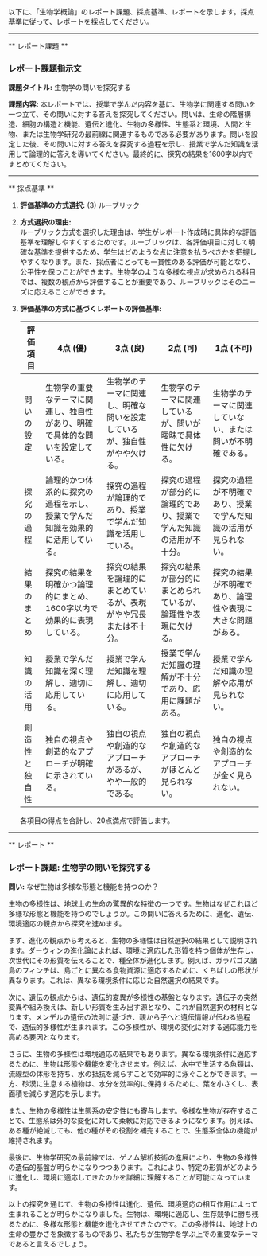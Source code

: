 以下に、「生物学概論」のレポート課題、採点基準、レポートを示します。採点基準に従って、レポートを採点してください。

---------------------------------------
** レポート課題 **

### レポート課題指示文

**課題タイトル:** 生物学の問いを探究する

**課題内容:** 本レポートでは、授業で学んだ内容を基に、生物学に関連する問いを一つ立て、その問いに対する答えを探究してください。問いは、生命の階層構造、細胞の構造と機能、遺伝と進化、生物の多様性、生態系と環境、人間と生物、または生物学研究の最前線に関連するものである必要があります。問いを設定した後、その問いに対する答えを探究する過程を示し、授業で学んだ知識を活用して論理的に答えを導いてください。最終的に、探究の結果を1600字以内でまとめてください。

---------------------------------------
** 採点基準 **

1. **評価基準の方式選択:** (3) ルーブリック

2. **方式選択の理由:**  
   ルーブリック方式を選択した理由は、学生がレポート作成時に具体的な評価基準を理解しやすくするためです。ルーブリックは、各評価項目に対して明確な基準を提供するため、学生はどのような点に注意を払うべきかを把握しやすくなります。また、採点者にとっても一貫性のある評価が可能となり、公平性を保つことができます。生物学のような多様な視点が求められる科目では、複数の観点から評価することが重要であり、ルーブリックはそのニーズに応えることができます。

3. **評価基準の方式に基づくレポートの評価基準:**

   | 評価項目          | 4点 (優)                                                                 | 3点 (良)                                                               | 2点 (可)                                                               | 1点 (不可)                                                             |
   |-------------------|---------------------------------------------------------------------------|------------------------------------------------------------------------|------------------------------------------------------------------------|------------------------------------------------------------------------|
   | 問いの設定        | 生物学の重要なテーマに関連し、独自性があり、明確で具体的な問いを設定している。 | 生物学のテーマに関連し、明確な問いを設定しているが、独自性がやや欠ける。 | 生物学のテーマに関連しているが、問いが曖昧で具体性に欠ける。         | 生物学のテーマに関連していない、または問いが不明確である。           |
   | 探究の過程        | 論理的かつ体系的に探究の過程を示し、授業で学んだ知識を効果的に活用している。 | 探究の過程が論理的であり、授業で学んだ知識を活用している。           | 探究の過程が部分的に論理的であり、授業で学んだ知識の活用が不十分。   | 探究の過程が不明確であり、授業で学んだ知識の活用が見られない。     |
   | 結果のまとめ      | 探究の結果を明確かつ論理的にまとめ、1600字以内で効果的に表現している。     | 探究の結果を論理的にまとめているが、表現がやや冗長または不十分。     | 探究の結果が部分的にまとめられているが、論理性や表現に欠ける。       | 探究の結果が不明確であり、論理性や表現に大きな問題がある。         |
   | 知識の活用        | 授業で学んだ知識を深く理解し、適切に応用している。                         | 授業で学んだ知識を理解し、適切に応用している。                         | 授業で学んだ知識の理解が不十分であり、応用に課題がある。               | 授業で学んだ知識の理解や応用が見られない。                           |
   | 創造性と独自性    | 独自の視点や創造的なアプローチが明確に示されている。                     | 独自の視点や創造的なアプローチがあるが、やや一般的である。           | 独自の視点や創造的なアプローチがほとんど見られない。                 | 独自の視点や創造的なアプローチが全く見られない。                     |

   各項目の得点を合計し、20点満点で評価します。

---------------------------------------
** レポート **
### レポート課題: 生物学の問いを探究する

**問い:** なぜ生物は多様な形態と機能を持つのか？

生物の多様性は、地球上の生命の驚異的な特徴の一つです。生物はなぜこれほど多様な形態と機能を持つのでしょうか。この問いに答えるために、進化、遺伝、環境適応の観点から探究を進めます。

まず、進化の観点から考えると、生物の多様性は自然選択の結果として説明されます。ダーウィンの進化論によれば、環境に適応した形質を持つ個体が生存し、次世代にその形質を伝えることで、種全体が進化します。例えば、ガラパゴス諸島のフィンチは、島ごとに異なる食物資源に適応するために、くちばしの形状が異なります。これは、異なる環境条件に応じた自然選択の結果です。

次に、遺伝の観点からは、遺伝的変異が多様性の基盤となります。遺伝子の突然変異や組み換えは、新しい形質を生み出す源となり、これが自然選択の材料となります。メンデルの遺伝の法則に基づき、親から子へと遺伝情報が伝わる過程で、遺伝的多様性が生まれます。この多様性が、環境の変化に対する適応能力を高める要因となります。

さらに、生物の多様性は環境適応の結果でもあります。異なる環境条件に適応するために、生物は形態や機能を変化させます。例えば、水中で生活する魚類は、流線型の体形を持ち、水の抵抗を減らすことで効率的に泳ぐことができます。一方、砂漠に生息する植物は、水分を効率的に保持するために、葉を小さくし、表面積を減らす適応を示します。

また、生物の多様性は生態系の安定性にも寄与します。多様な生物が存在することで、生態系は外的な変化に対して柔軟に対応できるようになります。例えば、ある種が絶滅しても、他の種がその役割を補完することで、生態系全体の機能が維持されます。

最後に、生物学研究の最前線では、ゲノム解析技術の進展により、生物の多様性の遺伝的基盤が明らかになりつつあります。これにより、特定の形質がどのように進化し、環境に適応してきたのかを詳細に理解することが可能になっています。

以上の探究を通じて、生物の多様性は進化、遺伝、環境適応の相互作用によって生まれることが明らかになりました。生物は、環境に適応し、生存競争に勝ち残るために、多様な形態と機能を進化させてきたのです。この多様性は、地球上の生命の豊かさを象徴するものであり、私たちが生物学を学ぶ上での重要なテーマであると言えるでしょう。

